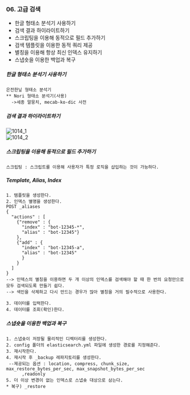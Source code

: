 ### 06. 고급 검색

* 한글 형태소 분석기 사용하기
* 검색 결과 하이라이트하기
* 스크립팅을 이용해 동적으로 필드 추가하기
* 검색 템플릿을 이용한 동적 쿼리 제공
* 별칭을 이용해 항상 최신 인덱스 유지하기
* 스냅숏을 이용한 백업과 복구

##### 한글 형태소 분석기 사용하기
~~~
은전한닢 형태소 분석기
** Nori 형태소 분석기(사용)
  ->세종 말뭉치, mecab-ko-dic 사전
~~~

##### 검색 결과 하이라이트하기
![1014_1](https://user-images.githubusercontent.com/53853730/66731017-051d0500-ee90-11e9-9c98-405ead621cd2.JPG) <br>
![1014_2](https://user-images.githubusercontent.com/53853730/66731016-051d0500-ee90-11e9-8099-4dc20870e3a3.JPG) <br>

##### 스크립팅을 이용해 동적으로 필드 추가하기
~~~
스크립팅 : 스크립트를 이용해 사용자가 특정 로직을 삽입하는 것이 가능하다.
~~~

##### Template, Alias, Index
~~~
1. 템플릿을 생성한다.
2. 인덱스 별명을 생성한다.
POST _aliases
{
  "actions" : [
    {"remove" : {
      "index" : "bot-12345-*",
      "alias" : "bot-12345"}
    },
    {"add" : {
      "index" : "bot-12345-a",
      "alias" : "bot-12345" 
      }
    }
  ]
}
--> 인덱스의 별칭을 이용하면 두 개 이상의 인덱스를 검색해야 할 때 한 번의 요청만으로 모두 검색되도록 만들기 쉽다.
--> 색인을 삭제하고 다시 만드는 경우가 많아 별칭을 거의 필수적으로 사용한다.

3. 데이터를 입력한다.
4. 데이터를 조회(확인)한다.
~~~

##### 스냅숏을 이용한 백업과 복구
~~~
1. 스냅숏이 저장될 물리적인 디렉터리를 생성한다.
2. config 폴더의 elasticsearch.yml 파일에 생성한 경로를 지정해준다.
3. 재시작한다.
4. 재시작 후 _backup 레파지토리를 생성한다.
 --제공되는 옵션 : location, compress, chunk_size, max_restore_bytes_per_sec, max_snapshot_bytes_per_sec
      ,readonly
5. 더 이상 변경이 없는 인덱스로 스냅숏 대상으로 삼는다.
* 복구) _restore
~~~
